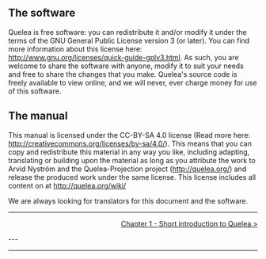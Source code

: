 <translate>

## The software

Quelea is free software: you can redistribute it and/or modify it under
the terms of the GNU General Public License version 3 (or later). You
can find more information about this license here:
<http://www.gnu.org/licenses/quick-guide-gplv3.html>. As such, you are
welcome to share the software with anyone, modify it to suit your needs
and free to share the changes that you make. Quelea's source code is
freely available to view online, and we will never, ever charge money
for use of this software.

## The manual

This manual is licensed under the CC-BY-SA 4.0 license (Read more here:
<http://creativecommons.org/licenses/by-sa/4.0/>). This means that you
can copy and redistribute this material in any way you like, including
adapting, translating or building upon the material as long as you
attribute the work to Arvid Nyström and the Quelea-Projection project
(http://quelea.org/) and release the produced work under the same
license. This license includes all content on at
<http://quelea.org/wiki/>

We are always looking for translators for this document and the
software. </translate>

-----

<div style="text-align: right;">

[Chapter 1 - Short introduction to Quelea
\>](Short_introduction_to_Quelea "Short introduction to Quelea")

</div>---

---
